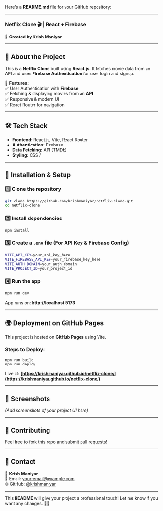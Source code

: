 Here's a **README.md** file for your GitHub repository:  

---

### **Netflix Clone 🎬 | React + Firebase**  
🚀 **Created by Krish Maniyar**  

---

## 📌 **About the Project**  
This is a **Netflix Clone** built using **React.js**. It fetches movie data from an API and uses **Firebase Authentication** for user login and signup.  

🔹 **Features:**  
✅ User Authentication with **Firebase**  
✅ Fetching & displaying movies from an **API**  
✅ Responsive & modern UI  
✅ React Router for navigation  

---

## 🛠️ **Tech Stack**  
- **Frontend:** React.js, Vite, React Router  
- **Authentication:** Firebase  
- **Data Fetching:** API (TMDb)  
- **Styling:** CSS /  

---

## 🚀 **Installation & Setup**  

### **1️⃣ Clone the repository**  
```sh
git clone https://github.com/krishmaniyar/netflix-clone.git
cd netflix-clone
```

### **2️⃣ Install dependencies**  
```sh
npm install
```

### **3️⃣ Create a `.env` file** (For API Key & Firebase Config)  
```sh
VITE_API_KEY=your_api_key_here
VITE_FIREBASE_API_KEY=your_firebase_key_here
VITE_AUTH_DOMAIN=your_auth_domain
VITE_PROJECT_ID=your_project_id
```

### **4️⃣ Run the app**  
```sh
npm run dev
```
App runs on: **http://localhost:5173**

---

## 🌍 **Deployment on GitHub Pages**  
This project is hosted on **GitHub Pages** using Vite.

### **Steps to Deploy:**  
```sh
npm run build
npm run deploy
```
Live at: **[https://krishmaniyar.github.io/netflix-clone/](https://krishmaniyar.github.io/netflix-clone/)**

---

## 📸 **Screenshots**  
_(Add screenshots of your project UI here)_

---

## 🤝 **Contributing**  
Feel free to fork this repo and submit pull requests!  

---

## 📩 **Contact**  
🔹 **Krish Maniyar**  
📧 Email: [your-email@example.com](mailto:your-email@example.com)  
🌐 GitHub: [@krishmaniyar](https://github.com/krishmaniyar)  

---

This **README** will give your project a professional touch! Let me know if you want any changes. 🚀🔥